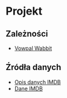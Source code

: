 # Projekt

## Zależności

- [Vowpal Wabbit](https://vowpalwabbit.org)

## Źródła danych

- [Opis danych IMDB](https://www.imdb.com/interfaces/)
- [Dane IMDB](https://datasets.imdbws.com/)
